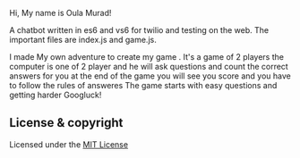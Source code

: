 
Hi,
My name is Oula Murad!

A chatbot written in es6 and vs6 for twilio and testing on the web. The important files are index.js and game.js.

I  made  My own adventure to create my game . 
It's a game of 2 players
the computer is one of 2 player and he will ask questions and count the correct answers for you 
at the end of the game you will see you score and you have to follow the rules of answeres 
The game starts with easy questions and getting harder 
Googluck!
## License & copyright
Licensed under the [MIT License](LICENSE)





